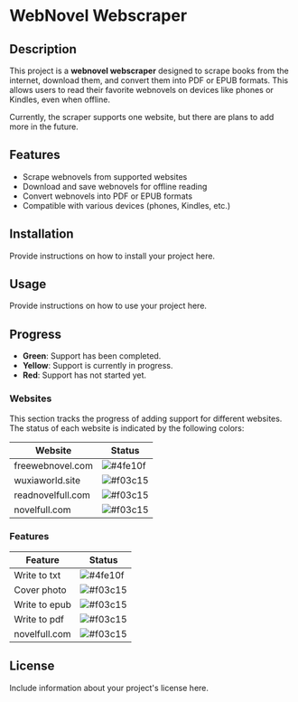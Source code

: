 # WebNovel Webscraper

## Description

This project is a **webnovel webscraper** designed to scrape books from the internet, download them, and convert them into PDF or EPUB formats. This allows users to read their favorite webnovels on devices like phones or Kindles, even when offline.

Currently, the scraper supports one website, but there are plans to add more in the future.

## Features

- Scrape webnovels from supported websites
- Download and save webnovels for offline reading
- Convert webnovels into PDF or EPUB formats
- Compatible with various devices (phones, Kindles, etc.)

## Installation

Provide instructions on how to install your project here.

## Usage

Provide instructions on how to use your project here.

## Progress
- **Green**: Support has been completed.
- **Yellow**: Support is currently in progress.
- **Red**: Support has not started yet.

### Websites
This section tracks the progress of adding support for different websites. The status of each website is indicated by the following colors:



| Website | Status  |
| ------- | ------  |
| freewebnovel.com  | ![#4fe10f](https://placehold.co/15x15/lime/lime.png)     |
| wuxiaworld.site   | ![#f03c15](https://placehold.co/15x15/f03c15/f03c15.png) |
| readnovelfull.com | ![#f03c15](https://placehold.co/15x15/f03c15/f03c15.png) |
| novelfull.com     | ![#f03c15](https://placehold.co/15x15/f03c15/f03c15.png) |


### Features
| Feature | Status  |
| ------- | ------  |
| Write to txt  | ![#4fe10f](https://placehold.co/15x15/lime/lime.png)     |
| Cover photo   | ![#f03c15](https://placehold.co/15x15/f03c15/f03c15.png) |
| Write to epub | ![#f03c15](https://placehold.co/15x15/f03c15/f03c15.png) |
| Write to pdf  | ![#f03c15](https://placehold.co/15x15/f03c15/f03c15.png) |
| novelfull.com | ![#f03c15](https://placehold.co/15x15/f03c15/f03c15.png) |

## License

Include information about your project's license here.